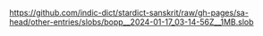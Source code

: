 https://github.com/indic-dict/stardict-sanskrit/raw/gh-pages/sa-head/other-entries/slobs/bopp__2024-01-17_03-14-56Z__1MB.slob  
